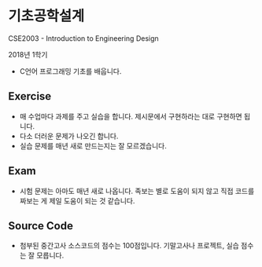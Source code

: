 # 기초공학설계

CSE2003 - Introduction to Engineering Design

2018년 1학기

- C언어 프로그래밍 기초를 배웁니다.



## Exercise

- 매 수업마다 과제를 주고 실습을 합니다. 제시문에서 구현하라는 대로 구현하면 됩니다.
- 다소 더러운 문제가 나오긴 합니다.
- 실습 문제를 매년 새로 만드는지는 잘 모르겠습니다.



## Exam

- 시험 문제는 아마도 매년 새로 나옵니다. 족보는 별로 도움이 되지 않고 직접 코드를 짜보는 게 제일 도움이 되는 것 같습니다.



## Source Code

- 첨부된 중간고사 소스코드의 점수는 100점입니다. 기말고사나 프로젝트, 실습 점수는 잘 모릅니다.
